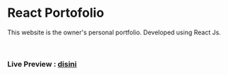 # React Portofolio

This website is the owner's personal portfolio. Developed using React Js.

<br />

### Live Preview : [disini](https://portofolio-aldo-wijaya.netlify.app/)
<br/>
